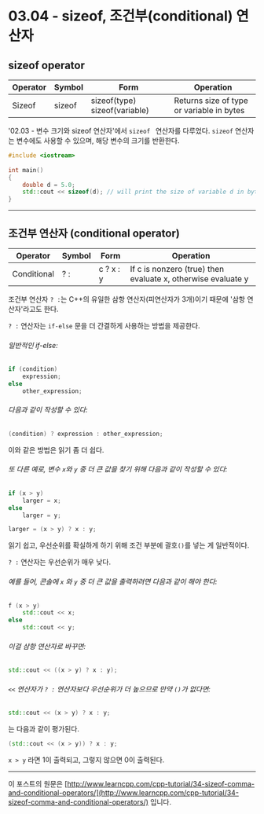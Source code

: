 # 03.04 - sizeof, 조건부(conditional) 연산자

## **sizeof operator**

| Operator | Symbol | Form                          | Operation                                 |
| -------- | ------ | ----------------------------- | ----------------------------------------- |
| Sizeof   | sizeof | sizeof(type) sizeof(variable) | Returns size of type or variable in bytes |

'02.03 - 변수 크기와 sizeof 연산자'에서 `sizeof ` 연산자를 다루었다. `sizeof` 연산자는 변수에도 사용할 수 있으며, 해당 변수의 크기를 반환한다.

```cpp
#include <iostream>
 
int main()
{
    double d = 5.0;
    std::cout << sizeof(d); // will print the size of variable d in bytes
}
```

---

## 조건부 연산자 (conditional operator)

| Operator    | Symbol | Form      | Operation                                                    |
| ----------- | ------ | --------- | ------------------------------------------------------------ |
| Conditional | ? :    | c ? x : y | If c is nonzero (true) then evaluate x, otherwise evaluate y |

조건부 연산자 `? :`는 C++의 유일한 삼항 연산자(피연산자가 3개)이기 때문에 '삼항 연산자'라고도 한다.

`? :` 연산자는 `if-else` 문을 더 간결하게 사용하는 방법을 제공한다.

###### 일반적인 if-else:

```cpp
if (condition)
    expression;
else
    other_expression;
```

###### 다음과 같이 작성할 수 있다:

```cpp
(condition) ? expression : other_expression;
```

이와 같은 방법은 읽기 좀 더 쉽다.

###### 또 다른 예로, 변수 `x`와 `y` 중 더 큰 값을 찾기 위해 다음과 같이 작성할 수 있다:

```cpp
if (x > y)
    larger = x;
else
    larger = y;
```

```cpp
larger = (x > y) ? x : y;
```

읽기 쉽고, 우선순위를 확실하게 하기 위해 조건 부분에 괄호`()`를 넣는 게 일반적이다.

`? :` 연산자는 우선순위가 매우 낮다. 

###### 예를 들어, 콘솔에 `x` 와 `y` 중 더 큰 값을 출력하려면 다음과 같이 해야 한다:

```cpp
f (x > y)
    std::cout << x;
else
    std::cout << y;
```

###### 이걸 삼항 연산자로 바꾸면:

```cpp
std::cout << ((x > y) ? x : y);
```

###### `<<` 연산자가 `? :` 연산자보다 우선순위가 더 높으므로 만약 `()`가 없다면:

```cpp
std::cout << (x > y) ? x : y;
```

는 다음과 같이 평가된다.

```cpp
(std::cout << (x > y)) ? x : y;
```

`x > y` 라면 1이 출력되고, 그렇지 않으면 0이 출력된다.

---

이 포스트의 원문은 [http://www.learncpp.com/cpp-tutorial/34-sizeof-comma-and-conditional-operators/](http://www.learncpp.com/cpp-tutorial/34-sizeof-comma-and-conditional-operators/) 입니다.